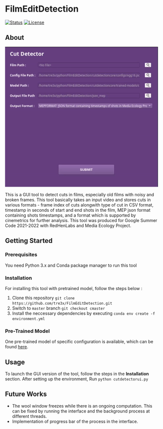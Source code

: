 # FilmEditDetection
[![Status](https://img.shields.io/badge/status-active-success.svg)]() 
[![License](https://img.shields.io/badge/license-MIT-blue.svg)](/LICENSE)

## About
![Alt Text](img/tool.gif)


This is a GUI tool to detect cuts in films, especially old films with noisy and broken frames. This tool basically takes an input video and stores cuts in various formats - frame index of cuts alongwith type of cut in CSV format, timestamp in seconds of start and end shots in the film, MEP json format containing shots timestamps, and a format which is supported by cinemetrics for further analysis. 
This tool was produced for Google Summer Code 2021-2022 with RedHenLabs and Media Ecology Project. 

## Getting Started


### Prerequisites
You need Python 3.x and Conda package manager to run this tool

### Installation
For installing this tool with pretrained model, follow the steps below :
1. Clone this repository `git clone https://github.com/tre3x/FilmEditDetection.git`
2. Switch to `master` branch `git checkout cmaster`
3. Install the neccessary dependencies by executing `conda env create -f environment.yml`


### Pre-Trained Model
One pre-trained model of specific configuration is available, which can be found [here](https://drive.google.com/file/d/1KdyW31aCh6iD1Ot0RJK-N14-4A4NHNiD/view?usp=sharing).

## Usage

To launch the GUI version of the tool, follow the steps in the **Installation** section.
After setting up the environment, Run `python cutdetectorui.py`

##  Future Works
- The wool window freezes while there is an ongoing computation. This can be fixed by running the interface and the background process at different threads.
- Implementation of progress bar of the process in the interface.